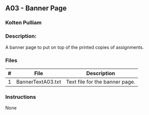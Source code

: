 ## A03 - Banner Page
### Kolten Pulliam
### Description:

A banner page to put on top of the printed copies of assignments.

### Files

|   #   | File              | Description                    |
| :---: | ----------------- | ------------------------------ |
|   1   | BannerTextA03.txt | Text file for the banner page. |

### Instructions

None